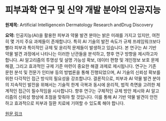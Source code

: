 # 피부과학 연구 및 신약 개발 분야의 인공지능

**원제목:** Artificial Intelligencein Dermatology Research andDrug Discovery

**요약:** 인공지능(AI)을 활용한 피부과 약물 발견 분야는 밝은 미래를 가지고 있지만, 여전히 몇 가지 주요 과제들이 존재합니다.  특히 AI 기술의 발전 속도가 규제 프레임워크보다 빨라 피부과 특이적인 규제 및 윤리적 문제들이 발생하고 있습니다.  본 연구는 AI 기반 약물 발견 과정에서 나타나는 이러한 난관들을 분석하고,  향후 연구 방향을 제시하고자 합니다.  AI 알고리즘의 투명성 및 설명 가능성 확보,  데이터 편향 및 개인정보 보호 문제 해결,  그리고 효과적인 규제 기준 마련이 중요한 해결 과제로 제시됩니다.  연구는 기존 문헌 분석 및 전문가 인터뷰 등의 방법론을 통해 진행되었으며,  AI 기술의 신뢰성 확보를 위한 다각적인 접근 방식의 필요성을 강조합니다.  결론적으로,  피부과 AI 약물 발견 분야의 지속적인 발전을 위해서는 기술적 한계 극복과 동시에 윤리적, 법적 측면을 고려한  체계적인 접근이 필수적임을 시사합니다.  향후 연구는 구체적인 규제 방안 제시와 AI 알고리즘의 신뢰성 향상에 초점을 맞춰야 할 것입니다.  이를 통해 AI 기반 약물 발견이 안전하고 효과적으로 피부과 질환 치료에 기여할 수 있도록 해야 합니다.

[원문 링크](https://www.derm.theclinics.com/article/S0733-8635(25)00047-6/abstract)
